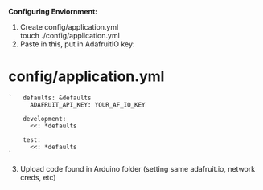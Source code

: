 __Configuring Enviornment:__
1) Create config/application.yml  
  touch ./config/application.yml  
2) Paste in this, put in AdafruitIO key:  
  # config/application.yml  
    
    `   defaults: &defaults  
          ADAFRUIT_API_KEY: YOUR_AF_IO_KEY  
          
        development:  
          <<: *defaults  
        
        test:  
          <<: *defaults  
    `
3) Upload code found in Arduino folder (setting same adafruit.io, network creds, etc)